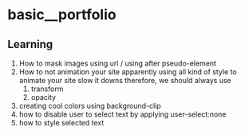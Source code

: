 # basic\_\_portfolio

## Learning

1. How to mask images using url / using after pseudo-element
2. How to not animation your site apparently using all kind of style to animate your site slow it downs therefore, we should always use
   1. transform
   2. opacity
3. creating cool colors using background-clip
4. how to disable user to select text by applying user-select:none
5. how to style selected text
